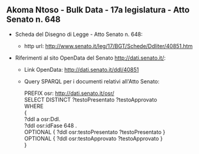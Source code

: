 ## Akoma Ntoso - Bulk Data - 17a legislatura - Atto Senato n. 648 ##

* Scheda del Disegno di Legge - Atto Senato n. 648:
	* http url: http://www.senato.it/leg/17/BGT/Schede/Ddliter/40851.htm

* Riferimenti al sito OpenData del Senato http://dati.senato.it/:
	* Link OpenData: http://dati.senato.it/ddl/40851
	* Query SPARQL per i documenti relativi all'Atto Senato:

        PREFIX osr: <http://dati.senato.it/osr/>  
		SELECT DISTINCT ?testoPresentato ?testoApprovato  
		WHERE  
		{  
		    ?ddl a osr:Ddl.  
		    ?ddl osr:idFase 648 .  
		    OPTIONAL { ?ddl osr:testoPresentato ?testoPresentato }  
		    OPTIONAL { ?ddl osr:testoApprovato ?testoApprovato }  
		}
		